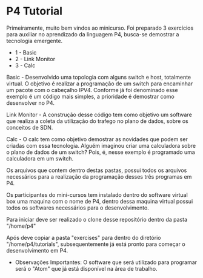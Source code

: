 
# P4 Tutorial

Primeiramente, muito bem vindos ao minicurso. Foi preparado 3 exercícios para auxiliar no aprendizado da linguagem P4, busca-se demostrar a tecnologia emergente.

* 1 - Basic 
* 2 - Link Monitor
* 3 - Calc


Basic - Desenvolvido uma topologia com alguns switch e host, totalmente virtual. O objetivo é realizar a programação de um switch para encaminhar um pacote com o cabeçalho IPV4. Conforme já foi denominado esse exemplo é um código mais simples, a prioridade é demostrar como desenvolver no P4.

Link Monitor - A construção desse código tem como objetivo um software que realiza a coleta da utilização do trafego no plano de dados, sobre os conceitos de SDN. 

Calc - O calc tem como objetivo demostrar as novidades que podem ser criadas com essa tecnologia. Alguém imaginou criar uma calculadora sobre o plano de dados de um switch? Pois, é, nesse exemplo é programado uma calculadora em um switch.

Os arquivos que contem dentro destas pastas, possui todos os arquivos necessários para a realização da programação desses três programas em P4.

Os participantes do mini-cursos tem instalado dentro do software virtual box uma maquina com o nome de P4, dentro dessa maquina virtual possui todos os softwares necessários para o desenvolvimento.

Para iniciar deve ser realizado o clone desse repositório dentro da pasta "/home/p4"

Após deve copiar a pasta "exercises" para dentro do diretório "/home/p4/tutorials", subsequentemente já está pronto para começar o desenvolvimento em P4.

* Observações Importantes: O software que será utilizado para programar será o "Atom" que já está disponível na área de trabalho.